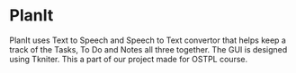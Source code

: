 # PlanIt
PlanIt uses Text to Speech and Speech to Text convertor that helps keep a track of the Tasks, To Do and Notes all three together. The GUI is designed using Tkniter.
This a part of our project made for OSTPL course.
